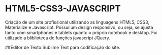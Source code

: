 # HTML5-CSS3-JAVASCRIPT
Criação de um site profissional utilizando as linguagens HTML5, CSS3, Materialize e Javascript. Possui um design responsivo, ou seja, se ajusta tanto com smartphones e tablets quanto o próprio notebook e desktop. Foi utilizado a bliblioteca de funções javascript JQuery.

##Editor de Texto
Sublime Text para codificação do site.
